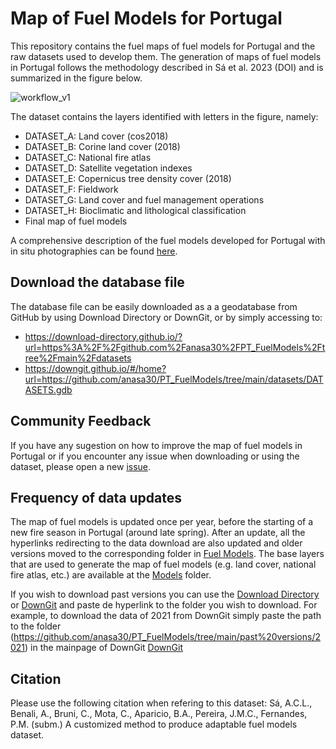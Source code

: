 # Map of Fuel Models for Portugal

This repository contains the fuel maps of fuel models for Portugal and the raw datasets used to develop them. The generation of maps of fuel models in Portugal follows the methodology described in Sá et al. 2023 (DOI) and is summarized in the figure below.

![workflow_v1](https://user-images.githubusercontent.com/117373204/210095096-28f13635-88f8-47c6-94e6-a526cf376ab4.png)

The dataset contains the layers identified with letters in the figure, namely:
- DATASET_A: Land cover (cos2018)
- DATASET_B: Corine land cover (2018)
- DATASET_C: National fire atlas
- DATASET_D: Satellite vegetation indexes
- DATASET_E: Copernicus tree density cover (2018)
- DATASET_F: Fieldwork
- DATASET_G: Land cover and fuel management operations
- DATASET_H: Bioclimatic and lithological classification
- Final map of fuel models

A comprehensive description of the fuel models developed for Portugal with in situ photographies can be found [here](https://github.com/anasa30/PT_FuelModels/blob/main/Documents/Table_FM_description.pdf).

## Download the database file
The database file can be easily downloaded as a a geodatabase from GitHub by using Download Directory or DownGit, or by simply accessing to:
- https://download-directory.github.io/?url=https%3A%2F%2Fgithub.com%2Fanasa30%2FPT_FuelModels%2Ftree%2Fmain%2Fdatasets 
- https://downgit.github.io/#/home?url=https://github.com/anasa30/PT_FuelModels/tree/main/datasets/DATASETS.gdb

## Community Feedback
If you have any sugestion on how to improve the map of fuel models in Portugal or if you encounter any issue when downloading or using the dataset, please open a new [issue](https://github.com/anasa30/PT_FuelModels/issues).

## Frequency of data updates
The map of fuel models is updated once per year, before the starting of a new fire season in Portugal (around late spring). After an update, all the hyperlinks redirecting to the data download are also updated and older versions moved to the corresponding folder in [Fuel Models](https://github.com/anasa30/PT_FuelModels/tree/main/Fuel%20Models). The base layers that are used to generate the map of fuel models (e.g. land cover, national fire atlas, etc.) are available at the [Models](https://github.com/anasa30/PT_FuelModels/tree/main/FUMOD/Models) folder.

If you wish to download past versions you can use the [Download Directory](https://download-directory.github.io/) or [DownGit](https://downgit.github.io/) and paste de hyperlink to the folder you wish to download. For example, to download the data of 2021 from DownGit simply paste the path to the folder (https://github.com/anasa30/PT_FuelModels/tree/main/past%20versions/2021) in the mainpage of DownGit [DownGit](https://downgit.github.io/)

## Citation
Please use the following citation when refering to this dataset:
Sá, A.C.L., Benali, A., Bruni, C., Mota, C., Aparicio, B.A., Pereira, J.M.C., Fernandes, P.M. (subm.) A customized method to produce adaptable fuel models dataset.

